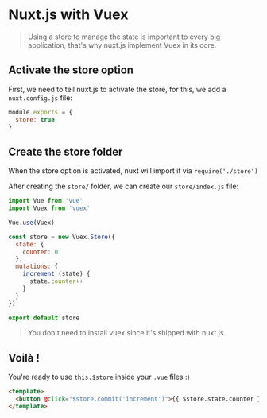 # Nuxt.js with Vuex

> Using a store to manage the state is important to every big application, that's why nuxt.js implement Vuex in its core.

## Activate the store option

First, we need to tell nuxt.js to activate the store, for this, we add a `nuxt.config.js` file:

```js
module.exports = {
  store: true
}
```

## Create the store folder

When the store option is activated, nuxt will import it via `require('./store')`

After creating the `store/` folder, we can create our `store/index.js` file:

```js
import Vue from 'vue'
import Vuex from 'vuex'

Vue.use(Vuex)

const store = new Vuex.Store({
  state: {
    counter: 0
  },
  mutations: {
    increment (state) {
      state.counter++
    }
  }
})

export default store
```

> You don't need to install vuex since it's shipped with nuxt.js

## Voilà !

You're ready to use `this.$store` inside your `.vue` files :)

```html
<template>
  <button @click="$store.commit('increment')">{{ $store.state.counter }}</button>
</template>
```
